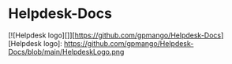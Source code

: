 # Helpdesk-Docs
[![Helpdesk logo][]][https://github.com/gpmango/Helpdesk-Docs]
[Helpdesk logo]: https://github.com/gpmango/Helpdesk-Docs/blob/main/HelpdeskLogo.png
